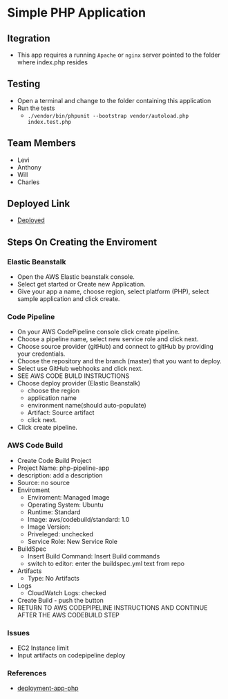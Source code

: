 # Simple PHP Application

## Itegration 
- This app requires a running `Apache` or `nginx` server pointed to the folder where index.php resides

## Testing
- Open a terminal and change to the folder containing this application
- Run the tests
  - `./vendor/bin/phpunit --bootstrap vendor/autoload.php index.test.php`

## Team Members
- Levi
- Anthony
- Will
- Charles

## Deployed Link
- [Deployed](http://deploymentappphp-env.tbujpmnwaa.us-west-2.elasticbeanstalk.com)

## Steps On Creating the Enviroment

### Elastic Beanstalk
- Open the AWS Elastic beanstalk console.
- Select get started or Create new Application.
- Give your app a name, choose region, select platform (PHP), select sample application and click create.

### Code Pipeline
- On your AWS CodePipeline console click create pipeline.
- Choose a pipeline name, select new service role and click next.
- Choose source provider (gitHub) and connect to gitHub by providing your credentials.
- Choose the repository and the branch (master) that you want to deploy.
- Select use GitHub webhooks and click next.
- SEE AWS CODE BUILD INSTRUCTIONS
- Choose deploy provider (Elastic Beanstalk)
  - choose the region
  - application name
  - environment name(should auto-populate)
  - Artifact: Source artifact
  - click next.
- Click create pipeline.

### AWS Code Build
- Create Code Build Project
- Project Name: php-pipeline-app
- description: add a description
- Source: no source
- Enviroment
  - Enviroment: Managed Image
  - Operating System: Ubuntu
  - Runtime: Standard
  - Image: aws/codebuild/standard: 1.0
  - Image Version:
  - Priveleged: unchecked
  - Service Role: New Service Role
- BuildSpec
  - Insert Build Command: Insert Build commands
  - switch to editor: enter the buildspec.yml text from repo
- Artifacts
  - Type: No Artifacts
- Logs
  - CloudWatch Logs: checked
- Create Build - push the button
- RETURN TO AWS CODEPIPELINE INSTRUCTIONS AND CONTINUE AFTER THE AWS CODEBUILD STEP

### Issues
- EC2 Instance limit
- Input artifacts on codepipeline deploy

### References
- [deployment-app-php](https://github.com/sadhikari07/deployment-app-php) 

